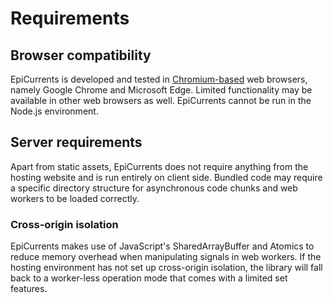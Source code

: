 Requirements
============

## Browser compatibility

EpiCurrents is developed and tested in [Chromium-based](https://en.wikipedia.org/wiki/Chromium_(web_browser)) web browsers, namely Google Chrome and Microsoft Edge. Limited functionality may be available in other web browsers as well. EpiCurrents cannot be run in the Node.js environment.

## Server requirements

Apart from static assets, EpiCurrents does not require anything from the hosting website and is run entirely on client side. Bundled code may require a specific directory structure for asynchronous code chunks and web workers to be loaded correctly.

### Cross-origin isolation

EpiCurrents makes use of JavaScript's SharedArrayBuffer and Atomics to reduce memory overhead when manipulating signals in web workers. If the hosting environment has not set up cross-origin isolation, the library will fall back to a worker-less operation mode that comes with a limited set features.